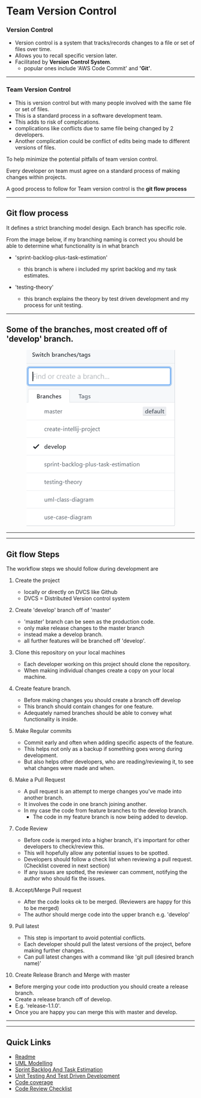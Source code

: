 # Team Version Control

### Version Control

- Version control is a system that tracks/records changes to a file or set of files over time.
- Allows you to recall specific version later.
- Facilitated by **Version Control System**.
  - popular ones include 'AWS Code Commit' and **'Git'**.

---

### Team Version Control

- This is version control but with many people involved with the same file or set of files.
- This is a standard process in a software development team.
- This adds to risk of complications.
- complications like conflicts due to same file being changed by 2 developers.
- Another complication could be conflict of edits being made to different versions of files.

To help minimize the potential pitfalls of team version control.

Every developer on team must agree on a standard process of making changes within projects.

A good process to follow for Team version control is the **git flow process**

---

## Git flow process

It defines a strict branching model design.
Each branch has specific role.

From the image below, if my branching naming is correct you should be able to determine what functionality is in what branch

- 'sprint-backlog-plus-task-estimation'

  - this branch is where i included my sprint backlog and my task estimates.

- 'testing-theory'
  - this branch explains the theory by test driven development and my process for unit testing.

---

## Some of the branches, most created off of 'develop' branch.

<p align="center">
<img src="images/DifferentFeatureBranches.PNG" alt="Example of feature branches">
</p>

---

---

## Git flow Steps

The workflow steps we should follow during development are

1. Create the project

   - locally or directly on DVCS like Github
   - DVCS = Distributed Version control system

2. Create 'develop' branch off of 'master'

   - 'master' branch can be seen as the production code.
   - only make release changes to the master branch
   - instead make a develop branch.
   - all further features will be branched off 'develop'.

3. Clone this repository on your local machines

   - Each developer working on this project should clone the repository.
   - When making individual changes create a copy on your local machine.

4. Create feature branch.

   - Before making changes you should create a branch off develop
   - This branch should contain changes for one feature.
   - Adequately named branches should be able to convey what functionality is inside.

5. Make Regular commits

   - Commit early and often when adding specific aspects of the feature.
   - This helps not only as a backup if something goes wrong during development.
   - But also helps other developers, who are reading/reviewing it, to see what changes were made and when.

6. Make a Pull Request

   - A pull request is an attempt to merge changes you've made into another branch.
   - It involves the code in one branch joining another.
   - In my case the code from feature branches to the develop branch.
     - The code in my feature branch is now being added to develop.

7. Code Review

   - Before code is merged into a higher branch, it's important for other developers to check/review this.
   - This will hopefully allow any potential issues to be spotted.
   - Developers should follow a check list when reviewing a pull request. (Checklist covered in next section)
   - If any issues are spotted, the reviewer can comment, notifying the author who should fix the issues.

8. Accept/Merge Pull request

   - After the code looks ok to be merged. (Reviewers are happy for this to be merged)
   - The author should merge code into the upper branch e.g. 'develop'

9. Pull latest

   - This step is important to avoid potential conflicts.
   - Each developer should pull the latest versions of the project, before making further changes.
   - Can pull latest changes with a command like 'git pull (desired branch name)'

10. Create Release Branch and Merge with master

  - Before merging your code into production you should create a release branch.
  - Create a release branch off of develop.
  - E.g. 'release-1.1.0'.
  - Once you are happy you can merge this with master and develop.

---

---

## Quick Links

- [Readme](../README.md)
- [UML Modelling](UMLModelling.md)
- [Sprint Backlog And Task Estimation](SprintBacklogAndTaskEstimation.md)
- [Unit Testing And Test Driven Development](UnitTestingAndTestDrivenDevelopment.md)
- [Code coverage](CodeCoverage.md)
- [Code Review Checklist](CodeReviewChecklist.md)
